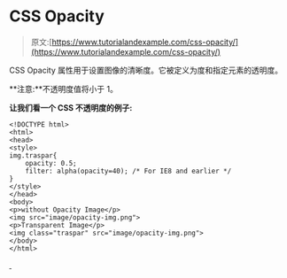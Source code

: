 # CSS Opacity

> 原文:[https://www.tutorialandexample.com/css-opacity/](https://www.tutorialandexample.com/css-opacity/)

CSS Opacity 属性用于设置图像的清晰度。它被定义为度和指定元素的透明度。

**注意:**不透明度值将小于 1。

**让我们看一个 CSS 不透明度的例子:**

```
<!DOCTYPE html>    
<html>    
<head>    
<style>    
img.traspar{    
    opacity: 0.5;    
    filter: alpha(opacity=40); /* For IE8 and earlier */    
}    
</style>    
</head>    
<body>    
<p>without Opacity Image</p>    
<img src="image/opacity-img.png">    
<p>Transparent Image</p>    
<img class="traspar" src="image/opacity-img.png">    
</body>    
</html>
```

[ ](https://www.tutorialandexample.com/css-margin/)